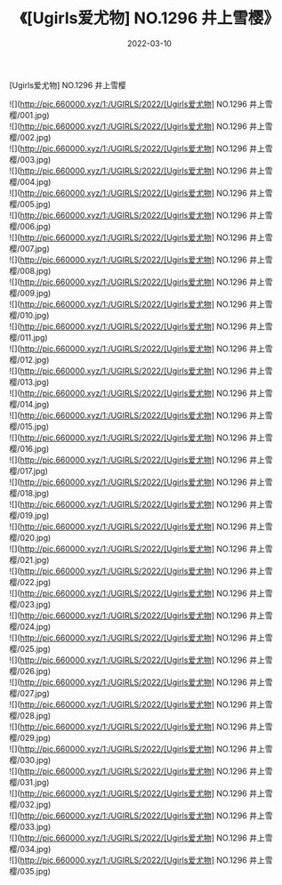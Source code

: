 ﻿---
layout: post
title:  《[Ugirls爱尤物] NO.1296 井上雪樱》
date:   2022-03-10
img: http://pic.660000.xyz/1:/UGIRLS/2022/[Ugirls爱尤物] NO.1296 井上雪樱/000.jpg
categories: [美女, 清纯, 唯美]
---

[Ugirls爱尤物] NO.1296 井上雪樱

 ![](http://pic.660000.xyz/1:/UGIRLS/2022/[Ugirls爱尤物] NO.1296 井上雪樱/001.jpg) <br>![](http://pic.660000.xyz/1:/UGIRLS/2022/[Ugirls爱尤物] NO.1296 井上雪樱/002.jpg) <br>![](http://pic.660000.xyz/1:/UGIRLS/2022/[Ugirls爱尤物] NO.1296 井上雪樱/003.jpg) <br>![](http://pic.660000.xyz/1:/UGIRLS/2022/[Ugirls爱尤物] NO.1296 井上雪樱/004.jpg) <br>![](http://pic.660000.xyz/1:/UGIRLS/2022/[Ugirls爱尤物] NO.1296 井上雪樱/005.jpg) <br>![](http://pic.660000.xyz/1:/UGIRLS/2022/[Ugirls爱尤物] NO.1296 井上雪樱/006.jpg) <br>![](http://pic.660000.xyz/1:/UGIRLS/2022/[Ugirls爱尤物] NO.1296 井上雪樱/007.jpg) <br>![](http://pic.660000.xyz/1:/UGIRLS/2022/[Ugirls爱尤物] NO.1296 井上雪樱/008.jpg) <br>![](http://pic.660000.xyz/1:/UGIRLS/2022/[Ugirls爱尤物] NO.1296 井上雪樱/009.jpg) <br>![](http://pic.660000.xyz/1:/UGIRLS/2022/[Ugirls爱尤物] NO.1296 井上雪樱/010.jpg) <br>![](http://pic.660000.xyz/1:/UGIRLS/2022/[Ugirls爱尤物] NO.1296 井上雪樱/011.jpg) <br>![](http://pic.660000.xyz/1:/UGIRLS/2022/[Ugirls爱尤物] NO.1296 井上雪樱/012.jpg) <br>![](http://pic.660000.xyz/1:/UGIRLS/2022/[Ugirls爱尤物] NO.1296 井上雪樱/013.jpg) <br>![](http://pic.660000.xyz/1:/UGIRLS/2022/[Ugirls爱尤物] NO.1296 井上雪樱/014.jpg) <br>![](http://pic.660000.xyz/1:/UGIRLS/2022/[Ugirls爱尤物] NO.1296 井上雪樱/015.jpg) <br>![](http://pic.660000.xyz/1:/UGIRLS/2022/[Ugirls爱尤物] NO.1296 井上雪樱/016.jpg) <br>![](http://pic.660000.xyz/1:/UGIRLS/2022/[Ugirls爱尤物] NO.1296 井上雪樱/017.jpg) <br>![](http://pic.660000.xyz/1:/UGIRLS/2022/[Ugirls爱尤物] NO.1296 井上雪樱/018.jpg) <br>![](http://pic.660000.xyz/1:/UGIRLS/2022/[Ugirls爱尤物] NO.1296 井上雪樱/019.jpg) <br>![](http://pic.660000.xyz/1:/UGIRLS/2022/[Ugirls爱尤物] NO.1296 井上雪樱/020.jpg) <br>![](http://pic.660000.xyz/1:/UGIRLS/2022/[Ugirls爱尤物] NO.1296 井上雪樱/021.jpg) <br>![](http://pic.660000.xyz/1:/UGIRLS/2022/[Ugirls爱尤物] NO.1296 井上雪樱/022.jpg) <br>![](http://pic.660000.xyz/1:/UGIRLS/2022/[Ugirls爱尤物] NO.1296 井上雪樱/023.jpg) <br>![](http://pic.660000.xyz/1:/UGIRLS/2022/[Ugirls爱尤物] NO.1296 井上雪樱/024.jpg) <br>![](http://pic.660000.xyz/1:/UGIRLS/2022/[Ugirls爱尤物] NO.1296 井上雪樱/025.jpg) <br>![](http://pic.660000.xyz/1:/UGIRLS/2022/[Ugirls爱尤物] NO.1296 井上雪樱/026.jpg) <br>![](http://pic.660000.xyz/1:/UGIRLS/2022/[Ugirls爱尤物] NO.1296 井上雪樱/027.jpg) <br>![](http://pic.660000.xyz/1:/UGIRLS/2022/[Ugirls爱尤物] NO.1296 井上雪樱/028.jpg) <br>![](http://pic.660000.xyz/1:/UGIRLS/2022/[Ugirls爱尤物] NO.1296 井上雪樱/029.jpg) <br>![](http://pic.660000.xyz/1:/UGIRLS/2022/[Ugirls爱尤物] NO.1296 井上雪樱/030.jpg) <br>![](http://pic.660000.xyz/1:/UGIRLS/2022/[Ugirls爱尤物] NO.1296 井上雪樱/031.jpg) <br>![](http://pic.660000.xyz/1:/UGIRLS/2022/[Ugirls爱尤物] NO.1296 井上雪樱/032.jpg) <br>![](http://pic.660000.xyz/1:/UGIRLS/2022/[Ugirls爱尤物] NO.1296 井上雪樱/033.jpg) <br>![](http://pic.660000.xyz/1:/UGIRLS/2022/[Ugirls爱尤物] NO.1296 井上雪樱/034.jpg) <br>![](http://pic.660000.xyz/1:/UGIRLS/2022/[Ugirls爱尤物] NO.1296 井上雪樱/035.jpg) <br>